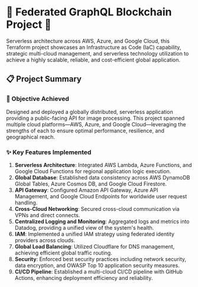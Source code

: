 # 🚀 Federated GraphQL Blockchain Project 🚀

Serverless architecture across AWS, Azure, and Google Cloud, this Terraform project showcases an Infrastructure as Code (IaC) capability, strategic multi-cloud management, and serverless technology utilization to achieve a highly scalable, reliable, and cost-efficient global application.

## 📋 Project Summary

### 🎯 Objective Achieved
Designed and deployed a globally distributed, serverless application providing a public-facing API for image processing. This project spanned multiple cloud platforms—AWS, Azure, and Google Cloud—leveraging the strengths of each to ensure optimal performance, resilience, and geographical reach.

### ✨ Key Features Implemented

1. **Serverless Architecture**: Integrated AWS Lambda, Azure Functions, and Google Cloud Functions for regional application logic execution.
2. **Global Database**: Established data consistency across AWS DynamoDB Global Tables, Azure Cosmos DB, and Google Cloud Firestore.
3. **API Gateway**: Configured Amazon API Gateway, Azure API Management, and Google Cloud Endpoints for worldwide user request handling.
4. **Cross-Cloud Networking**: Secured cross-cloud communication via VPNs and direct connects.
5. **Centralized Logging and Monitoring**: Aggregated logs and metrics into Datadog, providing a unified view of the system's health.
6. **IAM**: Implemented a unified IAM strategy using federated identity providers across clouds.
7. **Global Load Balancing**: Utilized Cloudflare for DNS management, achieving efficient global traffic routing.
8. **Security**: Enforced best security practices including network security, data encryption, and OWASP Top 10 application security measures.
9. **CI/CD Pipeline**: Established a multi-cloud CI/CD pipeline with GitHub Actions, enhancing deployment efficiency and reliability.